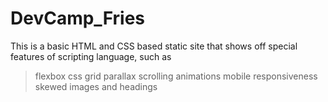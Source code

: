 # DevCamp_Fries

This is a basic HTML and CSS based static site that shows off special features of scripting language, such as 
> flexbox 
> css grid 
> parallax scrolling 
> animations 
> mobile responsiveness 
> skewed images and headings
